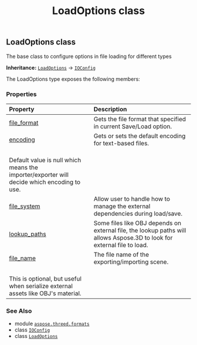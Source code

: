 ﻿---
title: LoadOptions class
second_title: Aspose.3D for Python via .NET API References
description: 
type: docs
weight: 150
url: /python-net/aspose.threed.formats/loadoptions/
is_root: false
---

## LoadOptions class

The base class to configure options in file loading for different types



**Inheritance:** [`LoadOptions`](/3d/python-net/aspose.threed.formats/loadoptions) → 
[`IOConfig`](/3d/python-net/aspose.threed.formats/ioconfig)



The LoadOptions type exposes the following members:

### Properties
| Property | Description |
| :- | :- |
| [file_format](/3d/python-net/aspose.threed.formats/loadoptions/file_format) | Gets the file format that specified in current Save/Load option. |
| [encoding](/3d/python-net/aspose.threed.formats/loadoptions/encoding) | Gets or sets the default encoding for text-based files.<br/>Default value is null which means the importer/exporter will decide which encoding to use. |
| [file_system](/3d/python-net/aspose.threed.formats/loadoptions/file_system) | Allow user to handle how to manage the external dependencies during load/save. |
| [lookup_paths](/3d/python-net/aspose.threed.formats/loadoptions/lookup_paths) | Some files like OBJ depends on external file, the lookup paths will allows Aspose.3D to look for external file to load. |
| [file_name](/3d/python-net/aspose.threed.formats/loadoptions/file_name) | The file name of the exporting/importing scene.<br/>This is optional, but useful when serialize external assets like OBJ's material. |



### See Also
* module [`aspose.threed.formats`](..)
* class [`IOConfig`](/3d/python-net/aspose.threed.formats/ioconfig)
* class [`LoadOptions`](/3d/python-net/aspose.threed.formats/loadoptions)
